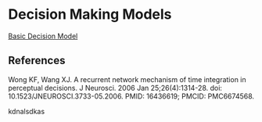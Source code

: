 # Decision Making Models
 
[Basic Decision Model](https://colab.research.google.com/github/john-s-butler-dit/Decision-Making-Models/blob/master/WongWang2006%20Reduced%20Two%20Variable%20Model%20without%20AMPA%20-%20A%20Network%20Mechanism.ipynb#scrollTo=i8CKMuqvcZ0w)

## References
Wong KF, Wang XJ. A recurrent network mechanism of time integration in perceptual decisions. J Neurosci. 2006 Jan 25;26(4):1314-28. doi: 10.1523/JNEUROSCI.3733-05.2006. PMID: 16436619; PMCID: PMC6674568.

kdnalsdkas
